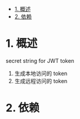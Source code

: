 <!-- TOC -->

- [1. 概述](#1-概述)
- [2. 依赖](#2-依赖)

<!-- /TOC -->

# 1. 概述

secret string for JWT token
1. 生成本地访问的 token
2. 生成远程访问的 token

# 2. 依赖













